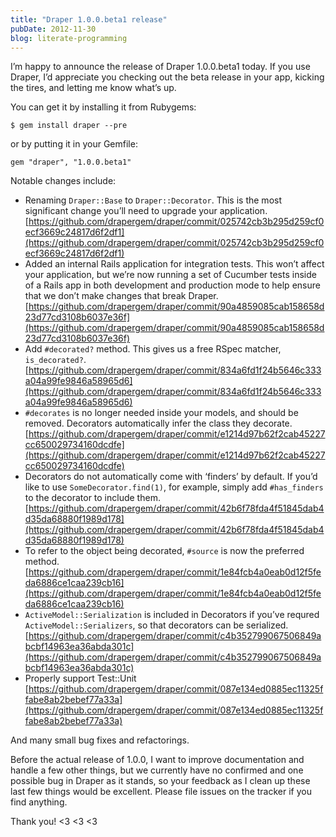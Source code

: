 ```yaml
---
title: "Draper 1.0.0.beta1 release"
pubDate: 2012-11-30
blog: literate-programming
---
```



I’m happy to announce the release of Draper 1.0.0.beta1 today. If you use Draper, I’d appreciate you checking out the beta release in your app, kicking the tires, and letting me know what’s up.

You can get it by installing it from Rubygems:

```
$ gem install draper --pre
```

or by putting it in your Gemfile:

```
gem "draper", "1.0.0.beta1"
```

Notable changes include:

- Renaming `Draper::Base` to `Draper::Decorator`. This is the most significant change you’ll need to upgrade your application. [https://github.com/drapergem/draper/commit/025742cb3b295d259cf0ecf3669c24817d6f2df1](https://github.com/drapergem/draper/commit/025742cb3b295d259cf0ecf3669c24817d6f2df1)
- Added an internal Rails application for integration tests. This won’t affect your application, but we’re now running a set of Cucumber tests inside of a Rails app in both development and production mode to help ensure that we don’t make changes that break Draper. [https://github.com/drapergem/draper/commit/90a4859085cab158658d23d77cd3108b6037e36f](https://github.com/drapergem/draper/commit/90a4859085cab158658d23d77cd3108b6037e36f)
- Add `#decorated?` method. This gives us a free RSpec matcher, `is_decorated?`. [https://github.com/drapergem/draper/commit/834a6fd1f24b5646c333a04a99fe9846a58965d6](https://github.com/drapergem/draper/commit/834a6fd1f24b5646c333a04a99fe9846a58965d6)
- `#decorates` is no longer needed inside your models, and should be removed. Decorators automatically infer the class they decorate. [https://github.com/drapergem/draper/commit/e1214d97b62f2cab45227cc650029734160dcdfe](https://github.com/drapergem/draper/commit/e1214d97b62f2cab45227cc650029734160dcdfe)
- Decorators do not automatically come with ‘finders’ by default. If you’d like to use `SomeDecorator.find(1)`, for example, simply add `#has_finders` to the decorator to include them. [https://github.com/drapergem/draper/commit/42b6f78fda4f51845dab4d35da68880f1989d178](https://github.com/drapergem/draper/commit/42b6f78fda4f51845dab4d35da68880f1989d178)
- To refer to the object being decorated, `#source` is now the preferred method. [https://github.com/drapergem/draper/commit/1e84fcb4a0eab0d12f5feda6886ce1caa239cb16](https://github.com/drapergem/draper/commit/1e84fcb4a0eab0d12f5feda6886ce1caa239cb16)
- `ActiveModel::Serialization` is included in Decorators if you’ve requred `ActiveModel::Serializers`, so that decorators can be serialized. [https://github.com/drapergem/draper/commit/c4b352799067506849abcbf14963ea36abda301c](https://github.com/drapergem/draper/commit/c4b352799067506849abcbf14963ea36abda301c)
- Properly support Test::Unit [https://github.com/drapergem/draper/commit/087e134ed0885ec11325ffabe8ab2bebef77a33a](https://github.com/drapergem/draper/commit/087e134ed0885ec11325ffabe8ab2bebef77a33a)

And many small bug fixes and refactorings.

Before the actual release of 1.0.0, I want to improve documentation and handle a few other things, but we currently have no confirmed and one possible bug in Draper as it stands, so your feedback as I clean up these last few things would be excellent. Please file issues on the tracker if you find anything.

Thank you! <3 <3 <3
